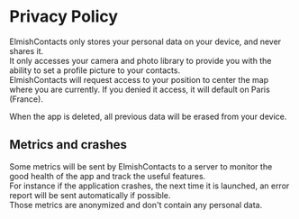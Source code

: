 # Privacy Policy
ElmishContacts only stores your personal data on your device, and never shares it.  
It only accesses your camera and photo library to provide you with the ability to set a profile picture to your contacts.  
ElmishContacts will request access to your position to center the map where you are currently. If you denied it access, it will default on Paris (France).

When the app is deleted, all previous data will be erased from your device.

## Metrics and crashes

Some metrics will be sent by ElmishContacts to a server to monitor the good health of the app and track the useful features.  
For instance if the application crashes, the next time it is launched, an error report will be sent automatically if possible.  
Those metrics are anonymized and don't contain any personal data.